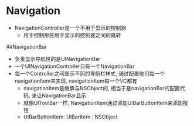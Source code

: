 # Navigation

* NavigationController是一个不用于显示的控制器
    * 用于控制那些用于显示的控制器之间的跳转

##NavigationBar
* 负责显示导航栏的是UINavigationBar
* 一个UINavigationController只有一个NavigationBar
* 每一个Controller之间显示不同的导航栏样式, 通过配置他们每一个navigationItem来实现. navigationItem每一个VC都有
    * navigationItem是继承与NSObject的, 相当于是navigationBar的配置代码, 来让NavigationBar显示
    * 就像UIToolBar一样, NavigationItem通过添加UIBarButtonItem来添加按钮
    * UIBarButtonItem: UIBarItem : NSObject